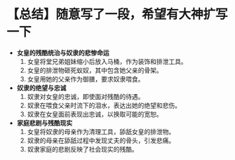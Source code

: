 # 【总结】随意写了一段，希望有大神扩写一下

-   **女皇的残酷统治与奴隶的悲惨命运**
    1.  女皇将堂兄弟姐妹缩小后放入马桶，作为装饰和排泄工具。
    2.  女皇的排泄物砸死蚁奴，其中包含她父亲的骨架。
    3.  女皇用她的父亲作为御膳，要求奴隶喂食。
-   **奴隶的绝望与忠诚**
    1.  奴隶对女皇的忠诚，即使面对残酷的待遇。
    2.  奴隶在喂食父亲时流下的泪水，表达出她的绝望和悲伤。
    3.  奴隶在女皇面前表现出忠诚，以换取可能的宽恕。
-   **家庭悲剧与残酷现实**
    1.  女皇将奴隶的母亲作为清理工具，舔舐女皇的排泄物。
    2.  奴隶的母亲在舔舐过程中发现丈夫的骨头，引发悲痛。
    3.  奴隶家庭的悲剧反映了社会现实的残酷。